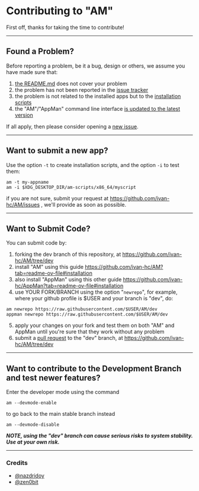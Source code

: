 # Contributing to "AM"
First off, thanks for taking the time to contribute!

-----------------------------------------------

## Found a Problem?
Before reporting a problem, be it a bug, design or others, we assume you have made sure that:
1. [the README.md](https://github.com/ivan-hc/AM/blob/main/README.md) does not cover your problem
2. the problem has not been reported in the [issue tracker](https://github.com/ivan-hc/AM/issues)
3. the problem is not related to the installed apps but to the [installation scripts](https://github.com/ivan-hc/AM/tree/main/programs)
4. the "AM"/"AppMan" command line interface [is updated to the latest version](https://github.com/ivan-hc/AM/releases/latest)

If all apply, then please consider opening a [new issue](https://github.com/ivan-hc/AM/issues).

-----------------------------------------------

## Want to submit a new app?
Use the option `-t` to create installation scripts, and the option `-i` to test them:
```
am -t my-appname
am -i $XDG_DESKTOP_DIR/am-scripts/x86_64/myscript
```
if you are not sure, submit your request at https://github.com/ivan-hc/AM/issues , we'll provide as soon as possible.

-----------------------------------------------

## Want to Submit Code?
You can submit code by:
1. forking the dev branch of this repository, at https://github.com/ivan-hc/AM/tree/dev
2. install "AM" using this guide https://github.com/ivan-hc/AM?tab=readme-ov-file#installation
3. also install "AppMan" using this other guide https://github.com/ivan-hc/AppMan?tab=readme-ov-file#installation
4. use YOUR FORK/BRANCH using the option "`newrepo`", for example, where your github profile is $USER and your branch is "dev", do:
```
am newrepo https://raw.githubusercontent.com/$USER/AM/dev
appman newrepo https://raw.githubusercontent.com/$USER/AM/dev
```
5. apply your changes on your fork and test them on both "AM" and AppMan until you're sure that they work without any problem
6. submit a [pull request](https://github.com/ivan-hc/AM/pulls) to the "dev" branch, at https://github.com/ivan-hc/AM/tree/dev

-----------------------------------------------

## Want to contribute to the Development Branch and test newer features?
Enter the developer mode using the command
```
am --devmode-enable
```
to go back to the main stable branch instead
```
am --devmode-disable
```
***NOTE, using the "dev" branch can cause serious risks to system stability. Use at your own risk.***

-----------------------------------------------

### Credits
- [@nazdridoy](https://github.com/nazdridoy)
- [@zen0bit](https://github.com/zen0bit)
